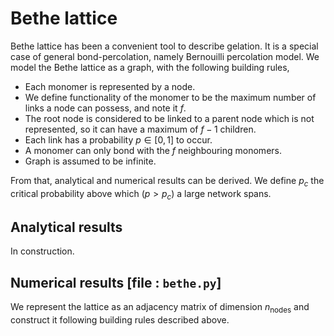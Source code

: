 # Bethe lattice

Bethe lattice has been a convenient tool to describe gelation. It is a special case of general bond-percolation, namely Bernouilli percolation model. We model the Bethe lattice as a graph, with the following building rules, 

* Each monomer is represented by a node.
* We define functionality of the monomer to be the maximum number of links a node can possess, and note it $f$.
* The root node is considered to be linked to a parent node which is not represented, so it can have a maximum of $f-1$ children.
* Each link has a probability $p \in [0,1]$ to occur.
* A monomer can only bond with the $f$ neighbouring monomers.
* Graph is assumed to be infinite.

From that, analytical and numerical results can be derived. We define $p_c$ the critical probability above which ($p > p_c$) a large network spans.


## Analytical results 

In construction. 


## Numerical results [file : `bethe.py`]

We represent the lattice as an adjacency matrix of dimension $n_\text{nodes}$ and construct it following building rules described above.
